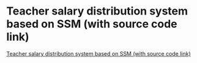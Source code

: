 # Teacher salary distribution system based on SSM (with source code link)
[Teacher salary distribution system based on SSM (with source code link)](https://aiwithcloud.com/2022/09/19/teacher_salary_distribution_system_based_on_ssm_with_source_code_link/)